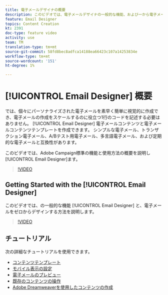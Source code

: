 ```yaml
---
title: 電子メールデザイナの概要
description: このビデオでは、電子メールデザイナの一般的な機能、および一から電子メールを設計する方法を説明します。このページには、Adobe Campaign電子メールデザイナで利用できるすべての機能ビデオがリストされています
feature: Email Designer
topics: Content Creation
kt: 2391
doc-type: feature video
activity: use
team: TM
translation-type: tm+mt
source-git-commit: 58fd8bec8adfca14188ea66423c107a14253834e
workflow-type: tm+mt
source-wordcount: '151'
ht-degree: 1%

---
```



# [!UICONTROL Email Designer] 概要

では、個々にパーソナライズされた電子メールを素早く簡単に視覚的に作成でき、電子メールの作成をスケールするのに役立つ1行のコードを記述する必要はありません。 [!UICONTROL Email Designer] 電子メールコンテンツと電子メールコンテンツテンプレートを作成できます。 シンプルな電子メール、トランザクション電子メール、A/Bテスト用電子メール、多言語電子メール、および定期的な電子メールと互換性があります。

このビデオでは、Adobe Campaign標準の機能と使用方法の概要を説明し [!UICONTROL Email Designer]ます。

>[!VIDEO](https://video.tv.adobe.com/v/22771?quality=12)

## Getting Started with the [!UICONTROL Email Designer]

このビデオでは、の一般的な機能 [!UICONTROL Email Designer] と、電子メールをゼロからデザインする方法を説明します。

>[!VIDEO](https://video.tv.adobe.com/v/25912?quality=12)

## チュートリアル

次の詳細なチュートリアルを使用できます。

* [コンテンツテンプレート](/help/designing-content/email-designer/email-content-templates.md)
* [モバイル表示の設定](/help/designing-content/email-designer/configure-the-mobile-view.md)
* [電子メールのプレビュー](/help/designing-content/email-designer/preview-your-email.md)
* [既存のコンテンツの操作](/help/designing-content/email-designer/working-with-existing-content.md)
* [Adobe Dreamweaverを使用したコンテンツの作成](/help/designing-content/email-designer/dreamweaver-integration.md)

